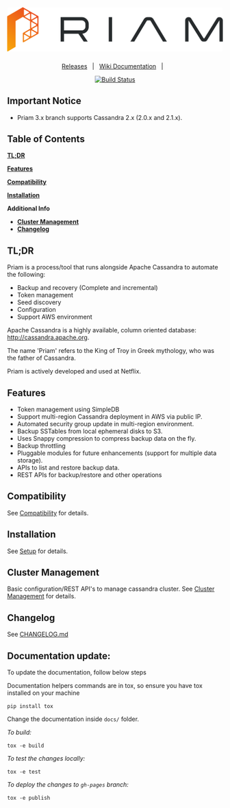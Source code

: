 <h1 align="center">
  <img src="images/priam.png" alt="Priam Logo" />
</h1>

<div align="center">

[Releases][release]&nbsp;&nbsp;&nbsp;|&nbsp;&nbsp;&nbsp;[Wiki Documentation][wiki]&nbsp;&nbsp;&nbsp;|&nbsp;&nbsp;&nbsp;

[![Build Status][img-travis-ci]][travis-ci]

</div>

## Important Notice
* Priam 3.x branch supports Cassandra 2.x (2.0.x and 2.1.x). 

## Table of Contents
[**TL;DR**](#tldr)

[**Features**](#features)

[**Compatibility**](#compatibility)

[**Installation**](#installation)

**Additional Info**
  * [**Cluster Management**](#clustermanagement)
  * [**Changelog**](#changelog)


## TL;DR
Priam is a process/tool that runs alongside Apache Cassandra to automate the following:
- Backup and recovery (Complete and incremental)
- Token management
- Seed discovery
- Configuration
- Support AWS environment

Apache Cassandra is a highly available, column oriented database: http://cassandra.apache.org.

The name 'Priam' refers to the King of Troy in Greek mythology, who was the father of Cassandra.

Priam is actively developed and used at Netflix.

## Features
- Token management using SimpleDB
- Support multi-region Cassandra deployment in AWS via public IP.
- Automated security group update in multi-region environment.
- Backup SSTables from local ephemeral disks to S3.
- Uses Snappy compression to compress backup data on the fly.
- Backup throttling
- Pluggable modules for future enhancements (support for multiple data storage).
- APIs to list and restore backup data.
- REST APIs for backup/restore and other operations

## Compatibility
See [Compatibility](https://github.com/Netflix/Priam/wiki/Compatibility) for details.


## Installation
See [Setup](https://github.com/Netflix/Priam/wiki/Setup) for details. 


## Cluster Management
Basic configuration/REST API's to manage cassandra cluster. See [Cluster Management](https://github.com/Netflix/Priam/wiki/Cluster-Management) for details. 
## Changelog
See [CHANGELOG.md](CHANGELOG.md)

## Documentation update:

To update the documentation, follow below steps

Documentation helpers commands are in tox, so ensure you have tox installed on your machine

```
pip install tox
```
Change the documentation inside `docs/` folder. 

*To build:*

```
tox -e build
```

*To test the changes locally:*
```
tox -e test
```

*To deploy the changes to `gh-pages` branch:*
```
tox -e publish
```
<!-- 
References
-->
[release]:https://github.com/Netflix/Priam/releases/latest "Latest Release (external link) ➶"
[wiki]:https://github.com/Netflix/Priam/wiki
[repo]:https://github.com/Netflix/Priam
[img-travis-ci]:https://travis-ci.org/Netflix/Priam.svg?branch=3.x
[travis-ci]:https://travis-ci.org/Netflix/Priam

